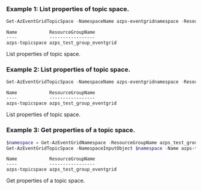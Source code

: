 ### Example 1: List properties of topic space.
```powershell
Get-AzEventGridTopicSpace -NamespaceName azps-eventgridnamespace -ResourceGroupName azps_test_group_eventgrid
```

```output
Name            ResourceGroupName
----            -----------------
azps-topicspace azps_test_group_eventgrid
```

List properties of topic space.

### Example 2: List properties of topic space.
```powershell
Get-AzEventGridTopicSpace -NamespaceName azps-eventgridnamespace -ResourceGroupName azps_test_group_eventgrid -Name azps-topicspace
```

```output
Name            ResourceGroupName
----            -----------------
azps-topicspace azps_test_group_eventgrid
```

List properties of topic space.

### Example 3: Get properties of a topic space.
```powershell
$namespace = Get-AzEventGridNamespace -ResourceGroupName azps_test_group_eventgrid -Name azps-eventgridnamespace
Get-AzEventGridTopicSpace -NamespaceInputObject $namespace -Name azps-topicspace
```

```output
Name            ResourceGroupName
----            -----------------
azps-topicspace azps_test_group_eventgrid
```

Get properties of a topic space.